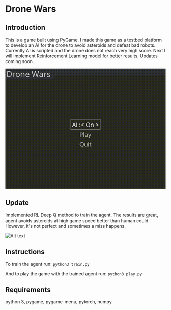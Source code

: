 # Drone Wars

## Introduction 
This is a game built using PyGame. I made this game as a testbed platform to develop an AI for the drone to avoid asteroids and defeat bad robots. Currently AI is scripted and the drone does not reach very high score. Next I will implement Reinforcement Learning model for better results. Updates coming soon.

  
![Alt text](images/gameplay.gif "Gameplay")


## Update
Implemented RL Deep Q method to train the agent. The results are great, agent avoids asteroids at high game speed better than human could. However, it's not perfect and sometimes a miss happens.


![Alt text](images/gameplay_rl.gif "Gameplay_RL")


## Instructions

To train the agent run:
`python3 train.py`

And to play the game with the trained agent run:
`python3 play.py`


## Requirements
python 3, pygame, pygame-menu, pytorch, numpy


